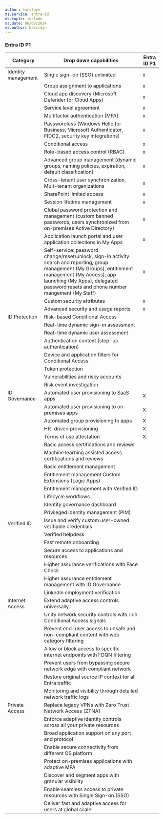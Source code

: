 ```yaml
---
author: barclayn
ms.service: entra-id
ms.topic: include
ms.date: 06/03/2024
ms.author: barclayn
---
```


### Entra ID P1

| Category | Drop down capabilities | Entra ID P1 |
| --- | --- | --- |
| Identity management | Single sign-on (SSO) unlimited | x |
| | Group assignment to applications | x |
| | Cloud app discovery (Microsoft Defender for Cloud Apps) | x |
| | Service level agreement | x |
| | Multifactor authentication (MFA) | x |
| | Passwordless (Windows Hello for Business, Microsoft Authenticator, FIDO2, security key integrations) | x |
| | Conditional access | x |
| | Role-based access control (RBAC) | x |
| | Advanced group management (dynamic groups, naming policies, expiration, default classification) | x |
| | Cross-tenant user synchronization, Mult-tenant organizations | x |
| | SharePoint limited access | x |
| | Session lifetime management | x |
| | Global password protection and management (custom banned passwords, users synchronized from on-premises Active Directory) | x |
| | Application launch portal and user application collections in My Apps | x |
| | Self-service: password change/reset/unlock, sign-in activity search and reporting, group management (My Groups), entitlement management (My Access), app launching (My Apps), delegated password resets and phone number mangement (My Staff) | x |
| | Custom security attributes | x |
| | Advanced security and usage reports | x |
| ID Protection | Risk-based Conditional Access | |
| | Real-time dynamic sign-in assessment | |
| | Real-time dynamic user assessment | |
| | Authentication context (step-up authentication) | |
| | Device and application filters for Conditional Access | |
| | Token protection | |
| | Vulnerabilities and risky accounts | |
| | Risk event investigation | |
| ID Governance | Automated user provisioning to SaaS apps | X |
| | Automated user provisioning to on-premises apps | X |
| | Automated group provisioning to apps | X |
| | HR-driven provisioning | X |
| | Terms of use attestation | X |
| | Basic access certifications and reviews | |
| | Machine learning assisted access certifications and reviews | |
| | Basic entitlement management | |
| | Entitlement management Custom Extensions (Logic Apps) | |
| | Entitlement management with Verified ID | |
| | Lifecycle workflows | |
| | Identity governance dashboard | |
| | Privileged identity management (PIM) | |
| Verified ID | Issue and verify custom user-owned verifiable credentials | |
| | Verified helpdesk | |
| | Fast remote onboarding | |
| | Secure access to applications and resources | |
| | Higher assurance verifications with Face Check | |
| | Higher assurance entitlement management with ID Governance | |
| | LinkedIn employment verification | |
| Internet Access | Extend adaptive access controls universally | |
| | Unify network security controls with rich Conditional Access signals | |
| | Prevent end-user access to unsafe and non-compliant content with web category filtering | |
| | Allow or block access to specific internet endpoints with FDQN filtering | |
| | Prevent users from bypassing secure network edge with compliant network | |
| | Restore original source IP context for all Entra traffic | |
| | Monitoring and visibility through detailed network traffic logs | |
| Private Access | Replace legacy VPNs with Zero Trust Network Access (ZTNA) | |
| | Enforce adaptive identity controls across all your private resources | |
| | Broad application support on any port and protocol | |
| | Enable secure connectivity from different OS platform | |
| | Protect on-premises applications with adaptive MFA | |
| | Discover and segment apps with granular visibility | |
| | Enable seamless access to private resources with Single Sign-on (SSO) | |
| | Deliver fast and adaptive access for users at global scale | |